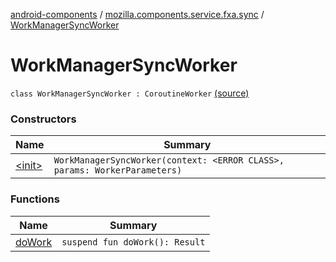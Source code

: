 [android-components](../../index.md) / [mozilla.components.service.fxa.sync](../index.md) / [WorkManagerSyncWorker](./index.md)

# WorkManagerSyncWorker

`class WorkManagerSyncWorker : CoroutineWorker` [(source)](https://github.com/mozilla-mobile/android-components/blob/master/components/service/firefox-accounts/src/main/java/mozilla/components/service/fxa/sync/WorkManagerSyncManager.kt#L262)

### Constructors

| Name | Summary |
|---|---|
| [&lt;init&gt;](-init-.md) | `WorkManagerSyncWorker(context: <ERROR CLASS>, params: WorkerParameters)` |

### Functions

| Name | Summary |
|---|---|
| [doWork](do-work.md) | `suspend fun doWork(): Result` |
